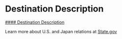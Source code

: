# Destination Description

[#### Destination Description](javascript:void(0); "Destination Description")

Learn more about U.S. and Japan relations at [State.gov](https://www.state.gov/)
